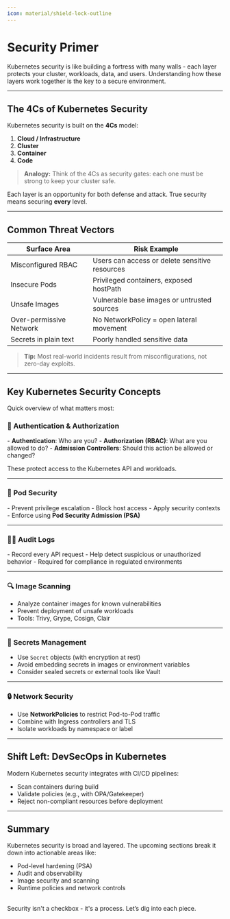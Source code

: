 ```yaml
---
icon: material/shield-lock-outline
---
```


<h1>Security Primer</h1>

Kubernetes security is like building a fortress with many walls - each layer protects your cluster, workloads, data, and users. Understanding how these layers work together is the key to a secure environment.

---

<h2>The 4Cs of Kubernetes Security</h2>

Kubernetes security is built on the <strong>4Cs</strong> model:

1. <strong>Cloud / Infrastructure</strong>
2. <strong>Cluster</strong>
3. <strong>Container</strong>
4. <strong>Code</strong>

> <strong>Analogy:</strong> Think of the 4Cs as security gates: each one must be strong to keep your cluster safe.

Each layer is an opportunity for both defense and attack. True security means securing <strong>every</strong> level.

---

<h2>Common Threat Vectors</h2>

| Surface Area        | Risk Example                                 |
|---------------------|-----------------------------------------------|
| Misconfigured RBAC  | Users can access or delete sensitive resources|
| Insecure Pods       | Privileged containers, exposed hostPath       |
| Unsafe Images       | Vulnerable base images or untrusted sources   |
| Over-permissive Network | No NetworkPolicy = open lateral movement |
| Secrets in plain text | Poorly handled sensitive data               |

> <strong>Tip:</strong> Most real-world incidents result from misconfigurations, not zero-day exploits.

---

<h2>Key Kubernetes Security Concepts</h2>

Quick overview of what matters most:

<h3>🔐 Authentication & Authorization</h3>
- <strong>Authentication</strong>: Who are you?
- <strong>Authorization (RBAC)</strong>: What are you allowed to do?
- <strong>Admission Controllers</strong>: Should this action be allowed or changed?

These protect access to the Kubernetes API and workloads.

---

<h3>🧱 Pod Security</h3>
- Prevent privilege escalation
- Block host access
- Apply security contexts
- Enforce using <strong>Pod Security Admission (PSA)</strong>

---

<h3>🕵️‍♂️ Audit Logs</h3>
- Record every API request
- Help detect suspicious or unauthorized behavior
- Required for compliance in regulated environments

---

### 🔍 Image Scanning

- Analyze container images for known vulnerabilities
- Prevent deployment of unsafe workloads
- Tools: Trivy, Grype, Cosign, Clair

---

### 🔐 Secrets Management

- Use `Secret` objects (with encryption at rest)
- Avoid embedding secrets in images or environment variables
- Consider sealed secrets or external tools like Vault

---

### 🔒 Network Security

- Use **NetworkPolicies** to restrict Pod-to-Pod traffic
- Combine with Ingress controllers and TLS
- Isolate workloads by namespace or label

---

## Shift Left: DevSecOps in Kubernetes

Modern Kubernetes security integrates with CI/CD pipelines:

- Scan containers during build
- Validate policies (e.g., with OPA/Gatekeeper)
- Reject non-compliant resources before deployment

---

## Summary

Kubernetes security is broad and layered. The upcoming sections break it down into actionable areas like:

- Pod-level hardening (PSA)
- Audit and observability
- Image security and scanning
- Runtime policies and network controls

<br>
Security isn't a checkbox  -  it's a process. Let’s dig into each piece.
<br>